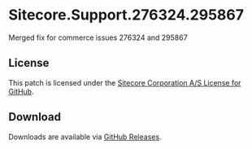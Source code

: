 # Sitecore.Support.276324.295867
Merged fix for commerce issues 276324 and 295867

## License  
This patch is licensed under the [Sitecore Corporation A/S License for GitHub](https://github.com/sitecoresupport/Sitecore.Support.276324.295867/blob/master/LICENSE).  

## Download  
Downloads are available via [GitHub Releases](https://github.com/sitecoresupport/Sitecore.Support.276324.295867/releases).  
